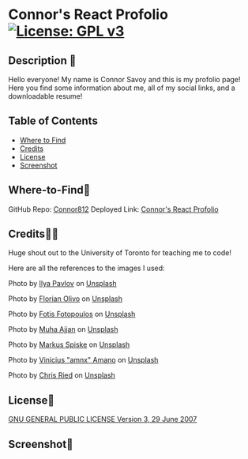 # Connor's React Profolio [![License: GPL v3](https://img.shields.io/badge/License-GPLv3-blue.svg)](https://www.gnu.org/licenses/gpl-3.0)

## Description 📃

Hello everyone! My name is Connor Savoy and this is my profolio page! Here you find some information about me, all of my social links, and a downloadable resume!

## Table of Contents

- [Where to Find](#Where-to-Find🔌)
- [Credits](#credits🙏🏻)
- [License](#license🔑)
- [Screenshot](#screenshot📸)

## Where-to-Find🔌

GitHub Repo: [Connor812](https://github.com/Connor812/React-Profile.git)
Deployed Link: [Connor's React Profolio]()

## Credits🙏🏻

Huge shout out to the University of Toronto for teaching me to code!

Here are all the references to the images I used:

Photo by <a href="https://unsplash.com/@ilyapavlov?utm_source=unsplash&utm_medium=referral&utm_content=creditCopyText">Ilya Pavlov</a> on <a href="https://unsplash.com/photos/OqtafYT5kTw?utm_source=unsplash&utm_medium=referral&utm_content=creditCopyText">Unsplash</a>
  
Photo by <a href="https://unsplash.com/es/@florianolv?utm_source=unsplash&utm_medium=referral&utm_content=creditCopyText">Florian Olivo</a> on <a href="https://unsplash.com/photos/4hbJ-eymZ1o?utm_source=unsplash&utm_medium=referral&utm_content=creditCopyText">Unsplash</a>
  
Photo by <a href="https://unsplash.com/@ffstop?utm_source=unsplash&utm_medium=referral&utm_content=creditCopyText">Fotis Fotopoulos</a> on <a href="https://unsplash.com/photos/DuHKoV44prg?utm_source=unsplash&utm_medium=referral&utm_content=creditCopyText">Unsplash</a>
  
Photo by <a href="https://unsplash.com/@isword?utm_source=unsplash&utm_medium=referral&utm_content=creditCopyText">Muha Ajjan</a> on <a href="https://unsplash.com/photos/sL2BRR1cuvM?utm_source=unsplash&utm_medium=referral&utm_content=creditCopyText">Unsplash</a>
  
Photo by <a href="https://unsplash.com/@markusspiske?utm_source=unsplash&utm_medium=referral&utm_content=creditCopyText">Markus Spiske</a> on <a href="https://unsplash.com/photos/hvSr_CVecVI?utm_source=unsplash&utm_medium=referral&utm_content=creditCopyText">Unsplash</a>
  
Photo by <a href="https://unsplash.com/@viniciusamano?utm_source=unsplash&utm_medium=referral&utm_content=creditCopyText">Vinicius "amnx" Amano</a> on <a href="https://unsplash.com/photos/MvJezf8FT4o?utm_source=unsplash&utm_medium=referral&utm_content=creditCopyText">Unsplash</a>
  
Photo by <a href="https://unsplash.com/@cdr6934?utm_source=unsplash&utm_medium=referral&utm_content=creditCopyText">Chris Ried</a> on <a href="https://unsplash.com/s/photos/technology?orientation=landscape&utm_source=unsplash&utm_medium=referral&utm_content=creditCopyText">Unsplash</a>
  

## License🔑

[GNU GENERAL PUBLIC LICENSE Version 3, 29 June 2007](https://www.gnu.org/licenses)

## Screenshot📸





